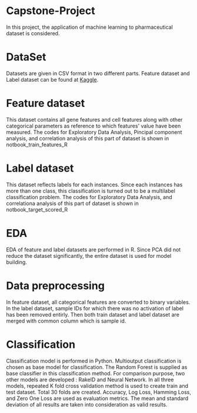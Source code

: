 # Capstone-Project
In this project, the application of machine learning to pharmaceutical dataset is considered. 
# DataSet
Datasets are given in CSV format in two different parts. Feature dataset and Label dataset can be found at [Kaggle](https://www.kaggle.com/c/lish-moa).
# Feature dataset
This dataset contains all gene features and cell features along with other categorical parameters as reference to which features' value have been measured. 
The codes for Exploratory Data Analysis, Pincipal component analysis, and correlation analysis of this part of dataset is shown in notbook_train_features_R
# Label dataset
This dataset reflects labels for each instances. Since each instances has more than one class, this classification is turned out to be a multilabel classification
problem. The codes for Exploratory Data Analysis, and correlationa analysis of this part of dataset is shown in notbook_target_scored_R
# EDA
EDA of feature and label datasets are performed in R. Since PCA did not reduce the dataset significantly, the entire dataset is used for model building.
# Data preprocessing
In feature dataset, all categorical features are converted to binary variables.
In the label dataset, sample IDs for which there was no activation of label has been removed entirly. 
Then both train dataset and label dataset are merged with common column which is sample id.
# Classification
Classification model is performed in Python.
Multioutput classification is chosen as base model for classification. The Random Forest is supplied as base classifier in this classification method.
For comparison purpose, two other models are developed : RakelD and Neural Network.
In all three models, repeated K fold cross validation method is used to create train and test dataset. Total 30 folds are created.
Accuracy, Log Loss, Hamming Loss, and Zero One Loss are used as evaluation metrics.
The mean and standard deviation of all results are taken into consideration as valid results.
